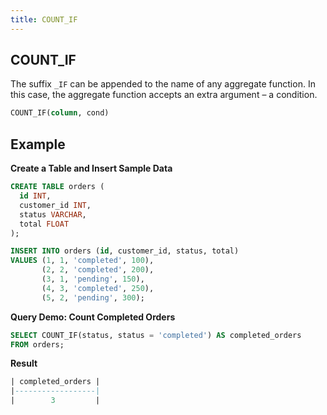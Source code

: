 ```yaml
---
title: COUNT_IF
---
```



## COUNT_IF 

The suffix `_IF` can be appended to the name of any aggregate function. In this case, the aggregate function accepts an extra argument – a condition.

```sql
COUNT_IF(column, cond)
```

## Example

**Create a Table and Insert Sample Data**
```sql
CREATE TABLE orders (
  id INT,
  customer_id INT,
  status VARCHAR,
  total FLOAT
);

INSERT INTO orders (id, customer_id, status, total)
VALUES (1, 1, 'completed', 100),
       (2, 2, 'completed', 200),
       (3, 1, 'pending', 150),
       (4, 3, 'completed', 250),
       (5, 2, 'pending', 300);
```

**Query Demo: Count Completed Orders**
```sql
SELECT COUNT_IF(status, status = 'completed') AS completed_orders
FROM orders;
```

**Result**
```sql
| completed_orders |
|------------------|
|        3         |
```


